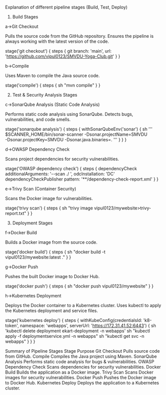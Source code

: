 Explanation of different pipeline stages (Build, Test, Deploy) 



1. Build Stages
   
a->Git Checkout

Pulls the source code from the GitHub repository.
Ensures the pipeline is always working with the latest version of the code.

stage('git checkout') {
    steps {
        git branch: 'main', url: 'https://github.com/vipul0123/SMVDU-Yoga-Club.git'
    }
}

b->Compile

Uses Maven to compile the Java source code.

stage('compile') {
    steps {
        sh "mvn compile"
    }
}

2. Test & Security Analysis Stages

c->SonarQube Analysis (Static Code Analysis)

Performs static code analysis using SonarQube.
Detects bugs, vulnerabilities, and code smells.


stage('sonarqube analysis') {
    steps {
       withSonarQubeEnv('sonar') {
           sh ''' $SCANNER_HOME/bin/sonar-scanner -Dsonar.projectName=SMVDU \
            -Dsonar.projectKey=SMVDU -Dsonar.java.binaries=. '''
        }
    }
}

d->OWASP Dependency Check

Scans project dependencies for security vulnerabilities.

stage('OWASP dependency check') {
    steps {
        dependencyCheck additionalArguments: '--scan ./ ', odcInstallation: 'DC'
        dependencyCheckPublisher pattern: '**/dependency-check-report.xml'
    }
}

e->Trivy Scan (Container Security)

Scans the Docker image for vulnerabilities.

stage('trivy scan') {
    steps {
        sh "trivy image vipul0123/mywebsite>trivy-report.txt"
    }
}

3. Deployment Stages

f->Docker Build

Builds a Docker image from the source code.

stage('docker build') {
    steps {
       sh "docker build -t vipul0123/mywebsite:latest ."
    }
}

g->Docker Push

Pushes the built Docker image to Docker Hub.

stage('docker push') {
    steps {
        sh "docker push vipul0123/mywebsite"
    }
}

h->Kubernetes Deployment

Deploys the Docker container to a Kubernetes cluster.
Uses kubectl to apply the Kubernetes deployment and service files.

stage('kubernetes deploy') {
    steps {
        withKubeConfig(credentialsId: 'k8-token', namespace: 'webapps', serverUrl: 'https://172.31.41.52:6443') {
            sh 'kubectl delete deployment ekart-deployment -n webapps'
            sh "kubectl apply -f deploymentservice.yml -n webapps"
            sh "kubectl get svc -n webapps"
        }
    }
}

Summary of Pipeline Stages
Stage	Purpose
Git Checkout	Pulls source code from GitHub.
Compile	Compiles the Java project using Maven.
SonarQube Analysis	Performs static code analysis for bugs & vulnerabilities.
OWASP Dependency Check	Scans dependencies for security vulnerabilities.
Docker Build	Builds the application as a Docker image.
Trivy Scan	Scans Docker images for security vulnerabilities.
Docker Push	Pushes the Docker image to Docker Hub.
Kubernetes Deploy	Deploys the application to a Kubernetes cluster.

